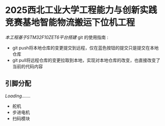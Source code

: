 # 2025西北工业大学工程能力与创新实践竞赛基地智能物流搬运下位机工程

*本工程基于STM32F10ZET6平台搭建*
git 的使用指南 : 
- git push将本地仓库的变更提交到远程，仅在蓝色按钮的提交只是提交在本地仓库
- git pull将远程仓库的变更拉取到本地，实现对本地仓库的改变，也直接改变了当前的代码内容
## 引脚分配
*Loading.......*
- 舵机
- 步进电机
- 扫码模块
